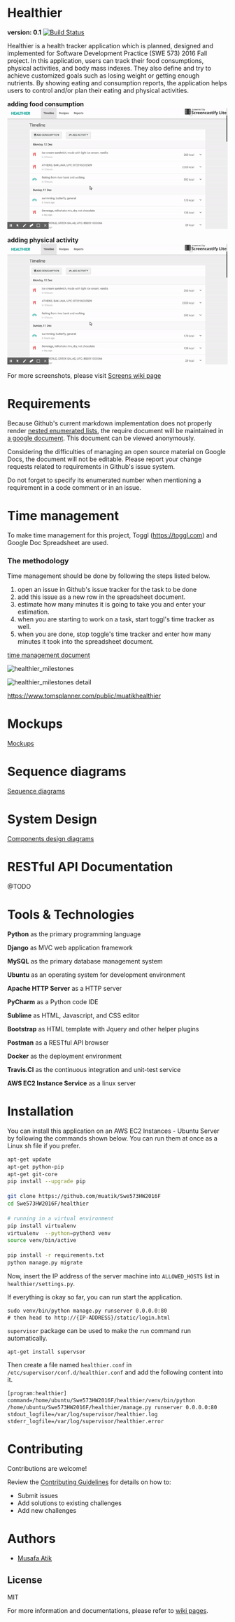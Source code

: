 # Healthier
**version: 0.1** [![Build Status](https://travis-ci.org/muatik/healthier.svg?branch=master)](https://travis-ci.org/muatik/healthier)

Healthier is a health tracker application which is planned, designed and implemented for Software Development Practice (SWE 573) 2016 Fall project. In this application, users can track their food consumptions, physical activities, and body mass indexes. They also define and try to achieve customized goals such as losing weight or getting enough nutrients.  By showing eating and consumption reports, the application helps users to control and/or plan their eating and physical activities.


**adding food consumption**
![physical activity](https://raw.githubusercontent.com/king-pep/health-tracker/main/docs/screenshots/food_consumption.gif) 

**adding physical activity**
![food consumption](https://raw.githubusercontent.com/king-pep/health-tracker/main/docs/screenshots/food_consumption.gif) 

For more screenshots, please visit [Screens wiki  page](https://github.com/muatik/Swe573HW2016F/wiki/screenshots)


# Requirements

Because Github's current markdown implementation does not properly render [nested enumerated lists][1], the require document will be maintained in [a google document](https://docs.google.com/document/d/1JM05Z4752BKu_EsHfXURPDfS_2sqV1slaiLKKQlkuWk/edit?usp=sharing). This document can be viewed anonymously. 


Considering the difficulties of managing an open source material on Google Docs, the document will not be editable. Please report your change requests related to requirements in Github's issue system.

Do not forget to specify its enumerated number when mentioning a requirement in a code comment or in an issue.

[1]: https://github.com/github/markup/issues/210


# Time management

To make time management for this project, Toggl (https://toggl.com) and Google Doc Spreadsheet are used. 

### The methodology

Time management should be done by following the steps listed below.

1. open an issue in Github's issue tracker for the task to be done
2. add this issue as a new row in the spreadsheet document.
3. estimate how many minutes it is going to take you and enter your estimation.
4. when you are starting to work on a task, start toggl's time tracker as well.
5. when you are done, stop toggle's time tracker and enter how many minutes it took into the spreadsheet document.

[time management document](https://docs.google.com/spreadsheets/d/1V-75rL2bIphA4to8VxLWuuvMDwfuOm2EYSsEGD4TQfU/edit?usp=sharing)

![healthier_milestones](https://raw.githubusercontent.com/muatik/Swe573HW2016F/master/docs/healthier_milestones.png)

![healthier_milestones detail](https://raw.githubusercontent.com/muatik/Swe573HW2016F/master/docs/healthier_milestones_detail.png)

https://www.tomsplanner.com/public/muatikhealthier

# Mockups

[Mockups](https://github.com/muatik/Swe573HW2016F/wiki/Mockups)

# Sequence diagrams

[Sequence diagrams](https://github.com/muatik/Swe573HW2016F/wiki/sequence-diagrams)

# System Design

[Components design diagrams](https://github.com/muatik/Swe573HW2016F/wiki/system-design)

# RESTful API Documentation

@TODO

# Tools & Technologies 

**Python** as the primary programming language

**Django** as MVC web application framework

**MySQL** as the primary database management system

**Ubuntu** as an operating system for development environment

**Apache HTTP Server** as a HTTP server

**PyCharm** as a Python code IDE

**Sublime** as HTML, Javascript, and CSS editor

**Bootstrap** as HTML template with Jquery and other helper plugins

**Postman** as a RESTful API browser

**Docker** as the deployment environment

**Travis.CI** as the continuous integration and unit-test service

**AWS EC2 Instance Service** as a linux server

# Installation
You can install this application on an AWS EC2 Instances - Ubuntu Server by following the commands shown below. You can run them at once as a Linux sh file if you prefer.

```sh
apt-get update
apt-get python-pip 
apt-get git-core
pip install --upgrade pip

git clone https://github.com/muatik/Swe573HW2016F
cd Swe573HW2016F/healthier

# running in a virtual environment
pip install virtualenv
virtualenv  --python=python3 venv
source venv/bin/active

pip install -r requirements.txt
python manage.py migrate
```

Now, insert the IP address of the server machine into `ALLOWED_HOSTS` list in `healthier/settings.py`.

If everything is okay so far, you can run start the application.
```
sudo venv/bin/python manage.py runserver 0.0.0.0:80
# then head to http://{IP-ADDRESS}/static/login.html
```

`supervisor` package can be used to make the `run` command run automatically. 
```
apt-get install supervsor
```
Then create a file named `healthier.conf` in `/etc/supervisor/conf.d/healthier.conf` and add the following content into it.

```
[program:healthier]
command=/home/ubuntu/Swe573HW2016F/healthier/venv/bin/python /home/ubuntu/Swe573HW2016F/healthier/manage.py runserver 0.0.0.0:80
stdout_logfile=/var/log/supervisor/healthier.log
stderr_logfile=/var/log/supervisor/healthier.error
```


# Contributing

Contributions are welcome!

Review the [Contributing Guidelines](https://github.com/muatik/Swe573HW2016F/wiki/Development) for details on how to:

* Submit issues
* Add solutions to existing challenges
* Add new challenges

#  Authors
* [Musafa Atik](https://www.github.com/muatik)

## License
MIT

For more information and documentations, please refer to [wiki pages](https://github.com/muatik/Swe573HW2016F/wiki).

